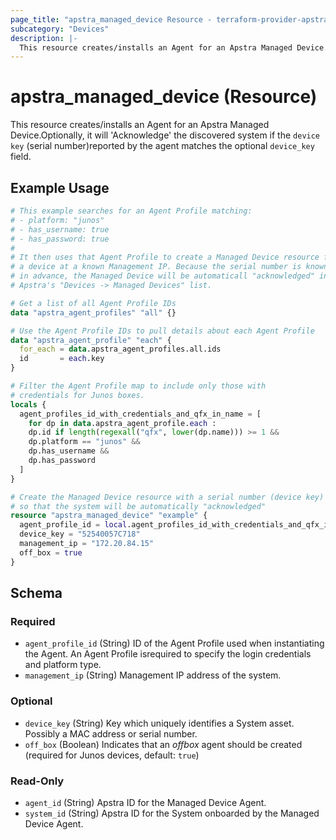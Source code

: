 ```yaml
---
page_title: "apstra_managed_device Resource - terraform-provider-apstra"
subcategory: "Devices"
description: |-
  This resource creates/installs an Agent for an Apstra Managed Device.Optionally, it will 'Acknowledge' the discovered system if the device key (serial number)reported by the agent matches the optional device_key field.
---
```


# apstra_managed_device (Resource)

This resource creates/installs an Agent for an Apstra Managed Device.Optionally, it will 'Acknowledge' the discovered system if the `device key` (serial number)reported by the agent matches the optional `device_key` field.


## Example Usage

```terraform
# This example searches for an Agent Profile matching:
# - platform: "junos"
# - has_username: true
# - has_password: true
#
# It then uses that Agent Profile to create a Managed Device resource for
# a device at a known Management IP. Because the serial number is known
# in advance, the Managed Device will be automaticall "acknowledged" in
# Apstra's "Devices -> Managed Devices" list.

# Get a list of all Agent Profile IDs
data "apstra_agent_profiles" "all" {}

# Use the Agent Profile IDs to pull details about each Agent Profile
data "apstra_agent_profile" "each" {
  for_each = data.apstra_agent_profiles.all.ids
  id       = each.key
}

# Filter the Agent Profile map to include only those with
# credentials for Junos boxes.
locals {
  agent_profiles_id_with_credentials_and_qfx_in_name = [
    for dp in data.apstra_agent_profile.each :
    dp.id if length(regexall("qfx", lower(dp.name))) >= 1 &&
    dp.platform == "junos" &&
    dp.has_username &&
    dp.has_password
  ]
}

# Create the Managed Device resource with a serial number (device key)
# so that the system will be automatically "acknowledged"
resource "apstra_managed_device" "example" {
  agent_profile_id = local.agent_profiles_id_with_credentials_and_qfx_in_name[0]
  device_key = "52540057C718"
  management_ip = "172.20.84.15"
  off_box = true
}
```

<!-- schema generated by tfplugindocs -->
## Schema

### Required

- `agent_profile_id` (String) ID of the Agent Profile used when instantiating the Agent. An Agent Profile isrequired to specify the login credentials and platform type.
- `management_ip` (String) Management IP address of the system.

### Optional

- `device_key` (String) Key which uniquely identifies a System asset. Possibly a MAC address or serial number.
- `off_box` (Boolean) Indicates that an *offbox* agent should be created (required for Junos devices, default: `true`)

### Read-Only

- `agent_id` (String) Apstra ID for the Managed Device Agent.
- `system_id` (String) Apstra ID for the System onboarded by the Managed Device Agent.



